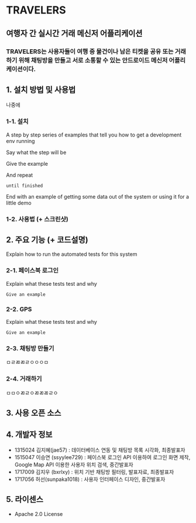# TRAVELERS

## 여행자 간 실시간 거래 메신저 어플리케이션

### TRAVELERS는 사용자들이 여행 중 물건이나 남은 티켓을 공유 또는 거래하기 위해 채팅방을 만들고 서로 소통할 수 있는 안드로이드 메신저 어플리케이션이다.

## 1. 설치 방법 및 사용법

나중에


### 1-1. 설치

A step by step series of examples that tell you how to get a development env running

Say what the step will be


Give the example


And repeat

```
until finished
```

End with an example of getting some data out of the system or using it for a little demo
### 1-2. 사용법 (+ 스크린샷)


## 2. 주요 기능 (+ 코드설명)

Explain how to run the automated tests for this system

### 2-1. 페이스북 로그인

Explain what these tests test and why

```
Give an example
```

### 2-2. GPS

Explain what these tests test and why

```
Give an example
```

### 2-3. 채팅방 만들기
ㅁㄹㄻㄻㄹㅇㅇㅇㅁ

### 2-4. 거래하기
ㅁㅁㅇㄻㄹㅇㄻㄻㄻㄹㅇ

## 3. 사용 오픈 소스


## 4. 개발자 정보

- 1315024 김지혜(jae57) : 데이터베이스 연동 및 채팅방 목록 시각화, 최종발표자
- 1515047 이승연 (ssyylee729) : 페이스북 로그인 API 이용하여 로그인 화면 제작, Google Map API 이용한 사용자 위치 검색, 중간발표자
- 1717009 김지우 (bxrlxy) : 위치 기반 채팅방 필터링, 발표자료, 최종발표자
- 1717056 허선(sunpaka1018) : 사용자 인터페이스 디자인, 중간발표자

## 5. 라이센스

* Apache 2.0 License

